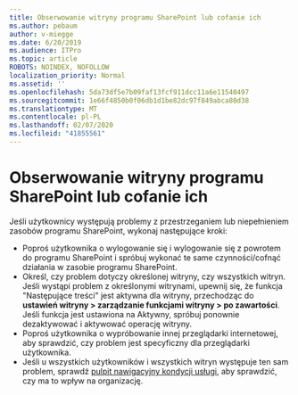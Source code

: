 ```yaml
---
title: Obserwowanie witryny programu SharePoint lub cofanie ich
ms.author: pebaum
author: v-miegge
ms.date: 6/20/2019
ms.audience: ITPro
ms.topic: article
ROBOTS: NOINDEX, NOFOLLOW
localization_priority: Normal
ms.assetid: ''
ms.openlocfilehash: 5da73df5e7b09faf13fcf911dcc11a6e11540497
ms.sourcegitcommit: 1e66f4850b0f06db1d1be82dc97f849abca80d38
ms.translationtype: MT
ms.contentlocale: pl-PL
ms.lasthandoff: 02/07/2020
ms.locfileid: "41855561"
---
```

# <a name="follow-or-un-follow-a-sharepoint-site"></a>Obserwowanie witryny programu SharePoint lub cofanie ich

Jeśli użytkownicy występują problemy z przestrzeganiem lub niepełnieniem zasobów programu SharePoint, wykonaj następujące kroki:

* Poproś użytkownika o wylogowanie się i wylogowanie się z powrotem do programu SharePoint i spróbuj wykonać te same czynności/cofnąć działania w zasobie programu SharePoint.
* Określ, czy problem dotyczy określonej witryny, czy wszystkich witryn. Jeśli wystąpi problem z określonymi witrynami, upewnij się, że funkcja "Następujące treści" jest aktywna dla witryny, przechodząc do **ustawień witryny > zarządzanie funkcjami witryny > po zawartości**. Jeśli funkcja jest ustawiona na Aktywny, spróbuj ponownie dezaktywować i aktywować operację witryny.
* Poproś użytkownika o wypróbowanie innej przeglądarki internetowej, aby sprawdzić, czy problem jest specyficzny dla przeglądarki użytkownika.
* Jeśli u wszystkich użytkowników i wszystkich witryn występuje ten sam problem, sprawdź [pulpit nawigacyjny kondycji usługi,](https://admin.microsoft.com/AdminPortal/Home#/servicehealth) aby sprawdzić, czy ma to wpływ na organizację.
